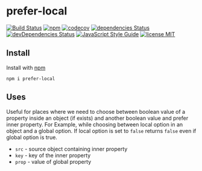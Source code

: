 # prefer-local

[![Build Status](https://travis-ci.org/mohitsinghs/prefer-local.svg)](https://travis-ci.org/mohitsinghs/prefer-local)
[![npm](https://badge.fury.io/js/prefer-local.svg)](http://badge.fury.io/js/prefer-local)
[![codecov](https://codecov.io/gh/mohitsinghs/prefer-local/branch/master/graph/badge.svg)](https://codecov.io/gh/mohitsinghs/prefer-local)
[![dependencies Status](https://david-dm.org/mohitsinghs/prefer-local/status.svg)](https://david-dm.org/mohitsinghs/prefer-local)
[![devDependencies Status](https://david-dm.org/mohitsinghs/prefer-local/dev-status.svg)](https://david-dm.org/mohitsinghs/prefer-local?type=dev)
[![JavaScript Style Guide](https://img.shields.io/badge/code_style-standard-brightgreen.svg)](https://standardjs.com)
[![license MIT](https://img.shields.io/badge/license-MIT-brightgreen.svg)](https://github.com/mohitsinghs/prefer-local/blob/master/LICENSE)

## Install

Install with [npm](https://npm.im/prefer-local)

```console
npm i prefer-local
```

## Uses

Useful for places where we need to choose between boolean value of a property inside an object (if exists) and another boolean value and prefer inner property. For Example, while choosing between local option in an object and a global option. If local option is set to `false` returns `false` even if global option is true.

- `src` - source object containing inner property
- `key` - key of the inner property
- `prop` - value of global property

